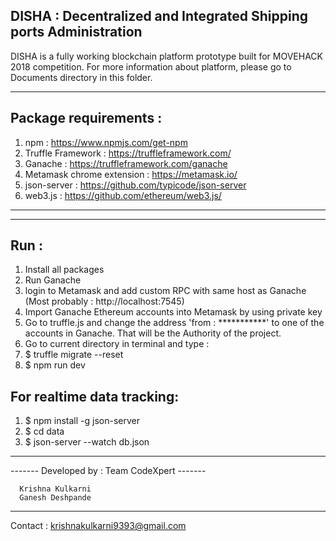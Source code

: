 ## DISHA : Decentralized and Integrated Shipping ports Administration

DISHA is a fully working blockchain platform prototype built for MOVEHACK 2018 competition. For more information about platform, please go to Documents directory in this folder.


-------------------------------------------------------
## Package requirements :

1. npm : https://www.npmjs.com/get-npm
2. Truffle Framework : https://truffleframework.com/
3. Ganache : https://truffleframework.com/ganache
4. Metamask chrome extension : https://metamask.io/
5. json-server : https://github.com/typicode/json-server
6. web3.js : https://github.com/ethereum/web3.js/
-------------------------------------------------------

-------------------------------------------------------
## Run :

1. Install all packages
2. Run Ganache
3. login to Metamask and add custom RPC with same host as Ganache (Most probably : http://localhost:7545)
4. Import Ganache Ethereum accounts into Metamask by using private key
5. Go to truffle.js and change the address 'from : ***********' to one of the accounts in Ganache. That will be the Authority of the project.
6. Go to current directory in terminal and type :
7. $ truffle migrate --reset
8. $ npm run dev

## For realtime data tracking:
1. $ npm install -g json-server
2. $ cd data
3. $ json-server --watch db.json

-------------------------------------------------------

------- Developed by : Team CodeXpert -------

      Krishna Kulkarni
      Ganesh Deshpande

----------------------------

Contact : krishnakulkarni9393@gmail.com